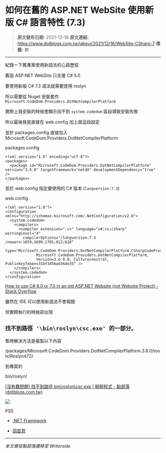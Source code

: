 # 如何在舊的 ASP.NET WebSite 使用新版 C# 語言特性 (7.3)

> **原文發布日期:** 2021-12-16
> **原文連結:** https://www.dotblogs.com.tw/jakeuj/2021/12/16/WebSite-CSharp-7
> **標籤:** 無

---

紀錄一下舊專案使用新語法的心路歷程

舊版 ASP.NET WebSite 只支援 C# 5.0

要使用新版 C# 7.3 語法就需要使用 roslyn

所以需要從 Nuget 安裝套件 `Microsoft.CodeDom.Providers.DotNetCompilerPlatform`

實際上我安裝的時候會顯示找不到 `system.codedom` 區段導致安裝失敗

所以最後我是直接在 web.config 加上面這段設定

並於 packages.config 直接加入 Microsoft.CodeDom.Providers.DotNetCompilerPlatform

packages.config

```
<?xml version="1.0" encoding="utf-8"?>
<packages>
  <package id="Microsoft.CodeDom.Providers.DotNetCompilerPlatform" version="3.6.0" targetFramework="net48" developmentDependency="true" />
</packages>
```

並於 web.config 指定要使用的 C# 版本 (`langversion:7.3`)

web.config

```
<?xml version="1.0"?>
<configuration xmlns="http://schemas.microsoft.com/.NetConfiguration/v2.0">
  <system.codedom>
    <compilers>
      <compiler extension=".cs" language="c#;cs;csharp" warningLevel="4"
        compilerOptions="/langversion:7.3 /nowarn:1659;1699;1701;612;618"
        type="Microsoft.CodeDom.Providers.DotNetCompilerPlatform.CSharpCodeProvider,
              Microsoft.CodeDom.Providers.DotNetCompilerPlatform,
              Version=3.6.0.0, Culture=neutral, PublicKeyToken=31bf3856ad364e35" />
    </compilers>
  </system.codedom>
</configuration>
```

[How to use C# 6.0 or 7.0 in an old ASP.NET Website (not Website Project) - Stack Overflow](https://stackoverflow.com/questions/56130824/how-to-use-c-sharp-6-0-or-7-0-in-an-old-asp-net-website-not-website-project)

雖然在 IDE 可以使用新語法不會報錯

但實際執行的時候卻出現

## `找不到路徑 '\bin\roslyn\csc.exe' 的一部分。`

暫時解決方法是複製以下內容

/packages/Microsoft.CodeDom.Providers.DotNetCompilerPlatform.3.6.0/tools/Roslyn472/

到專案的

bin/roslyn/

[[沒有蠢問題] 找不到路徑 bin\roslyn\csc.exe | 聊聊程式 - 點部落 (dotblogs.com.tw)](https://dotblogs.com.tw/initials/2021/02/11/144248)

![](https://card.psnprofiles.com/1/jakeuj.png)

PS5

* [.NET Framework](/jakeuj/Tags?qq=.NET%20Framework)

* [回首頁](/jakeuj)

---

*本文章從點部落遷移至 Writerside*
